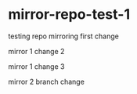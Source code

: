 # mirror-repo-test-1
testing repo mirroring
first change

mirror 1 change 2

mirror 1 change 3

mirror 2 branch change
